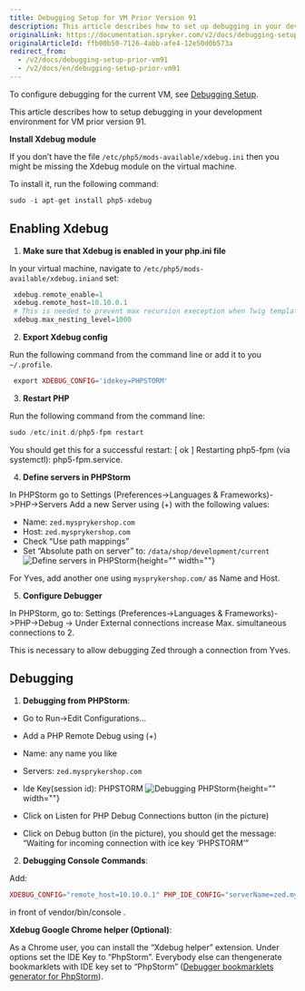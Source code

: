 ```yaml
---
title: Debugging Setup for VM Prior Version 91
description: This article describes how to set up debugging in your development environment for VM prior version 91.
originalLink: https://documentation.spryker.com/v2/docs/debugging-setup-prior-vm91
originalArticleId: ffb00b50-7126-4abb-afe4-12e50d0b573a
redirect_from:
  - /v2/docs/debugging-setup-prior-vm91
  - /v2/docs/en/debugging-setup-prior-vm91
---
```


To configure debugging for the current VM, see [Debugging Setup](/docs/scos/dev/developer-guides/201903.0/installation/debugging/debugging-setup.html).

This article describes how to setup debugging in your development environment for VM prior version 91.

**Install Xdebug module**

If you don’t have the file `/etc/php5/mods-available/xdebug.ini` then you might be missing the Xdebug module on the virtual machine.

To install it, run the following command:

```php
sudo -i apt-get install php5-xdebug
```

## Enabling Xdebug

1. **Make sure that Xdebug is enabled in your php.ini file**

In your virtual machine, navigate to `/etc/php5/mods-available/xdebug.iniand` set:

```php
 xdebug.remote_enable=1
 xdebug.remote_host=10.10.0.1
 # This is needed to prevent max recursion exeception when Twig templates are very complicated
 xdebug.max_nesting_level=1000
```

2. **Export Xdebug config**

Run the following command from the command line or add it to you `~/.profile`.

```php
 export XDEBUG_CONFIG='idekey=PHPSTORM' 
```

3. **Restart PHP**

Run the following command from the command line:

```php
sudo /etc/init.d/php5-fpm restart
```



You should get this for a successful restart: [ ok ] Restarting php5-fpm (via systemctl): php5-fpm.service.

4. **Define servers in PHPStorm**

In PHPStorm go to Settings (Preferences->Languages & Frameworks)->PHP->Servers Add a new Server using (+) with the following values:

* Name: `zed.mysprykershop.com`
* Host: `zed.mysprykershop.com`
* Check “Use path mappings”
* Set “Absolute path on server” to: `/data/shop/development/current`
![Define servers in PHPStorm](https://spryker.s3.eu-central-1.amazonaws.com/docs/Developer+Guide/Installation/Debugging/Debugging+Setup+for+VM+Prior+Version+91/define-Servers-Php-Storm.png){height="" width=""}

For Yves, add another one using `mysprykershop.com/` as Name and Host.

5. **Configure Debugger**

In PHPStorm, go to: Settings (Preferences->Languages & Frameworks)->PHP->Debug -> Under External connections increase Max. simultaneous connections to 2.

This is necessary to allow debugging Zed through a connection from Yves.

## Debugging

1. **Debugging from PHPStorm**:

* Go to Run->Edit Configurations…
* Add a PHP Remote Debug using (+)
* Name: any name you like
* Servers: `zed.mysprykershop.com`
* Ide Key(session id): PHPSTORM
![Debugging PHPStorm](https://spryker.s3.eu-central-1.amazonaws.com/docs/Developer+Guide/Installation/Debugging/Debugging+Setup+for+VM+Prior+Version+91/debugging-Php-Storm.png){height="" width=""}

* Click on Listen for PHP Debug Connections button (in the picture)
* Click on Debug button (in the picture), you should get the message: “Waiting for incoming connection with ice key ‘PHPSTORM’”

 

2. **Debugging Console Commands**:

Add:

```php
XDEBUG_CONFIG="remote_host=10.10.0.1" PHP_IDE_CONFIG="serverName=zed.mysprykershop.com"
```

in front of vendor/bin/console <command>.

**Xdebug Google Chrome helper (Optional)**:

As a Chrome user, you can install the “Xdebug helper” extension. Under options set the IDE Key to “PhpStorm”. Everybody else can thengenerate bookmarklets with IDE key set to “PhpStorm” ([Debugger bookmarklets generator for PhpStorm](http://www.jetbrains.com/phpstorm/marklets/)).
